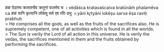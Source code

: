 <section>
<section data-markdown>
## वेदाश्च क्रतवश्चैव क्रतूनां फलमेव च ।
vēdāśca kratavaścaiva kratūnāṁ phalamēva ca
## यानि कृत्यानि लोकेषु सर्व एष रविः प्रभुः ॥
yāni kr̥tyāni lokēṣu sarva ēṣa raviḥ prabhuḥ
</section>
<section data-markdown>
> He comprises all the gods, as well as the fruits of the sacrifices also. He is supremely competent, one of all activities which is found in all the worlds.
</section>
<section data-markdown>
> The Sun is verily the Lord of all action in this universe. He is verily the vedas, the sacrifices mentioned in them and the fruits obtained by performing the sacrifices.
</section>
</section>
